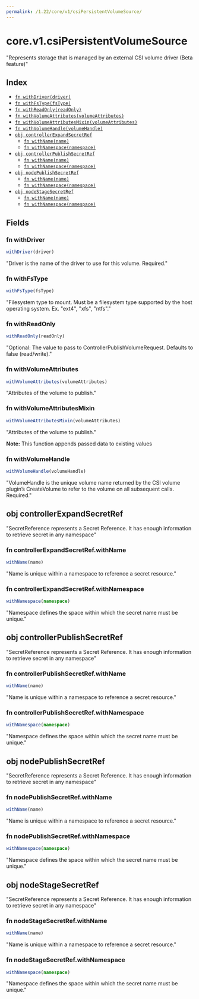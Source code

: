 ```yaml
---
permalink: /1.22/core/v1/csiPersistentVolumeSource/
---
```


# core.v1.csiPersistentVolumeSource

"Represents storage that is managed by an external CSI volume driver (Beta feature)"

## Index

* [`fn withDriver(driver)`](#fn-withdriver)
* [`fn withFsType(fsType)`](#fn-withfstype)
* [`fn withReadOnly(readOnly)`](#fn-withreadonly)
* [`fn withVolumeAttributes(volumeAttributes)`](#fn-withvolumeattributes)
* [`fn withVolumeAttributesMixin(volumeAttributes)`](#fn-withvolumeattributesmixin)
* [`fn withVolumeHandle(volumeHandle)`](#fn-withvolumehandle)
* [`obj controllerExpandSecretRef`](#obj-controllerexpandsecretref)
  * [`fn withName(name)`](#fn-controllerexpandsecretrefwithname)
  * [`fn withNamespace(namespace)`](#fn-controllerexpandsecretrefwithnamespace)
* [`obj controllerPublishSecretRef`](#obj-controllerpublishsecretref)
  * [`fn withName(name)`](#fn-controllerpublishsecretrefwithname)
  * [`fn withNamespace(namespace)`](#fn-controllerpublishsecretrefwithnamespace)
* [`obj nodePublishSecretRef`](#obj-nodepublishsecretref)
  * [`fn withName(name)`](#fn-nodepublishsecretrefwithname)
  * [`fn withNamespace(namespace)`](#fn-nodepublishsecretrefwithnamespace)
* [`obj nodeStageSecretRef`](#obj-nodestagesecretref)
  * [`fn withName(name)`](#fn-nodestagesecretrefwithname)
  * [`fn withNamespace(namespace)`](#fn-nodestagesecretrefwithnamespace)

## Fields

### fn withDriver

```ts
withDriver(driver)
```

"Driver is the name of the driver to use for this volume. Required."

### fn withFsType

```ts
withFsType(fsType)
```

"Filesystem type to mount. Must be a filesystem type supported by the host operating system. Ex. \"ext4\", \"xfs\", \"ntfs\"."

### fn withReadOnly

```ts
withReadOnly(readOnly)
```

"Optional: The value to pass to ControllerPublishVolumeRequest. Defaults to false (read/write)."

### fn withVolumeAttributes

```ts
withVolumeAttributes(volumeAttributes)
```

"Attributes of the volume to publish."

### fn withVolumeAttributesMixin

```ts
withVolumeAttributesMixin(volumeAttributes)
```

"Attributes of the volume to publish."

**Note:** This function appends passed data to existing values

### fn withVolumeHandle

```ts
withVolumeHandle(volumeHandle)
```

"VolumeHandle is the unique volume name returned by the CSI volume plugin’s CreateVolume to refer to the volume on all subsequent calls. Required."

## obj controllerExpandSecretRef

"SecretReference represents a Secret Reference. It has enough information to retrieve secret in any namespace"

### fn controllerExpandSecretRef.withName

```ts
withName(name)
```

"Name is unique within a namespace to reference a secret resource."

### fn controllerExpandSecretRef.withNamespace

```ts
withNamespace(namespace)
```

"Namespace defines the space within which the secret name must be unique."

## obj controllerPublishSecretRef

"SecretReference represents a Secret Reference. It has enough information to retrieve secret in any namespace"

### fn controllerPublishSecretRef.withName

```ts
withName(name)
```

"Name is unique within a namespace to reference a secret resource."

### fn controllerPublishSecretRef.withNamespace

```ts
withNamespace(namespace)
```

"Namespace defines the space within which the secret name must be unique."

## obj nodePublishSecretRef

"SecretReference represents a Secret Reference. It has enough information to retrieve secret in any namespace"

### fn nodePublishSecretRef.withName

```ts
withName(name)
```

"Name is unique within a namespace to reference a secret resource."

### fn nodePublishSecretRef.withNamespace

```ts
withNamespace(namespace)
```

"Namespace defines the space within which the secret name must be unique."

## obj nodeStageSecretRef

"SecretReference represents a Secret Reference. It has enough information to retrieve secret in any namespace"

### fn nodeStageSecretRef.withName

```ts
withName(name)
```

"Name is unique within a namespace to reference a secret resource."

### fn nodeStageSecretRef.withNamespace

```ts
withNamespace(namespace)
```

"Namespace defines the space within which the secret name must be unique."